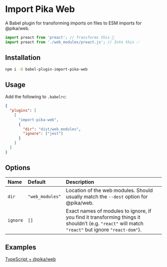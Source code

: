 # Import Pika Web

A Babel plugin for transforming imports on files to ESM imports for @pika/web.

```js
import preact from 'preact'; // Transforms this 🚫
import preact from './web_modules/preact.js'; // Into this ✅
```

## Installation

```bash
npm i -D babel-plugin-import-pika-web
```

## Usage

Add the following to `.babelrc`:

```json
{
  "plugins": [
    [
      "import-pika-web",
      {
        "dir": "dist/web_modules",
        "ignore": ["jest"]
      }
    ]
  ]
}
```

## Options

| Name     | Default         | Description                                                                                                                                       |
| :------- | :-------------- | :------------------------------------------------------------------------------------------------------------------------------------------------ |
| `dir`    | `"web_modules"` | Location of the web modules. Should usually match the `--dest` option for @pika/web.                                                              |
| `ignore` | `[]`            | Exact names of modules to ignore, if you find it transforming things it shouldn’t (e.g. `"react"` will match `"react"` but ignore `"react-dom"`). |

## Examples

[TypeScript + @pika/web][pika-web-preact]

[pika-web-preact]: https://github.com/dangodev/pika-web-preact

